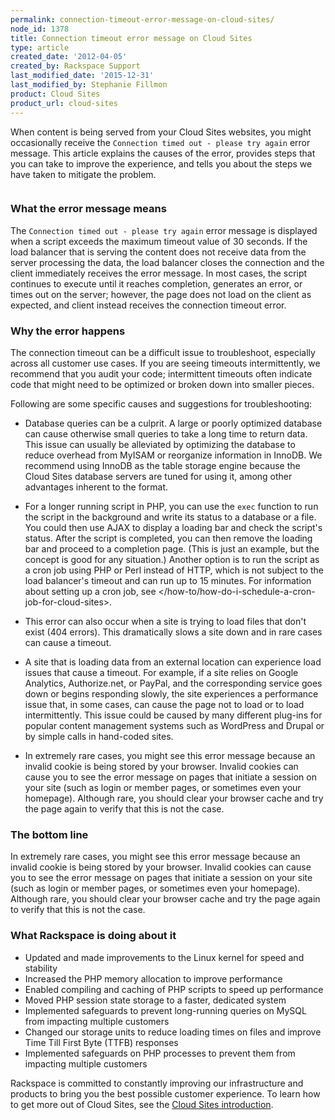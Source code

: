 ```yaml
---
permalink: connection-timeout-error-message-on-cloud-sites/
node_id: 1378
title: Connection timeout error message on Cloud Sites
type: article
created_date: '2012-04-05'
created_by: Rackspace Support
last_modified_date: '2015-12-31'
last_modified_by: Stephanie Fillmon
product: Cloud Sites
product_url: cloud-sites
---
```


When content is being served from your Cloud Sites websites, you might
occasionally receive the `Connection timed out - please try again` error
message. This article explains the causes of the error, provides steps
that you can take to improve the experience, and tells you about the
steps we have taken to mitigate the problem.

<img src="https://8026b2e3760e2433679c-fffceaebb8c6ee053c935e8915a3fbe7.ssl.cf2.rackcdn.com/field/image/Capture1.JPG" alt="" />

### What the error message means

The `Connection timed out - please try again` error message is displayed
when a script exceeds the maximum timeout value of 30 seconds. If the
load balancer that is serving the content does not receive data from the
server processing the data, the load balancer closes the connection and
the client immediately receives the error message. In most cases, the
script continues to execute until it reaches completion, generates an
error, or times out on the server; however, the page does not load on
the client as expected, and client instead receives the connection
timeout error.

### Why the error happens

The connection timeout can be a difficult issue to troubleshoot,
especially across all customer use cases. If you are seeing timeouts
intermittently, we recommend that you audit your code; intermittent
timeouts often indicate code that might need to be optimized or broken
down into smaller pieces.

Following are some specific causes and suggestions for troubleshooting:

-   Database queries can be a culprit. A large or poorly optimized
    database can cause otherwise small queries to take a long time to
    return data. This issue can usually be alleviated by optimizing the
    database to reduce overhead from MyISAM or reorganize information
    in InnoDB. We recommend using InnoDB as the table storage engine
    because the Cloud Sites database servers are tuned for using it,
    among other advantages inherent to the format.

-   For a longer running script in PHP, you can use the `exec` function
    to run the script in the background and write its status to a
    database or a file. You could then use AJAX to display a loading bar
    and check the script's status. After the script is completed, you
    can then remove the loading bar and proceed to a completion page.
    (This is just an example, but the concept is good for
    any situation.) Another option is to run the script as a cron job
    using PHP or Perl instead of HTTP, which is not subject to the load
    balancer's timeout and can run up to 15 minutes. For information
    about setting up a cron job, see
    </how-to/how-do-i-schedule-a-cron-job-for-cloud-sites>.

-   This error can also occur when a site is trying to load files that
    don't exist (404 errors). This dramatically slows a site down and in
    rare cases can cause a timeout.

-   A site that is loading data from an external location can experience
    load issues that cause a timeout. For example, if a site relies on
    Google Analytics, Authorize.net, or PayPal, and the corresponding
    service goes down or begins responding slowly, the site experiences
    a performance issue that, in some cases, can cause the page not to
    load or to load intermittently. This issue could be caused by many
    different plug-ins for popular content management systems such as
    WordPress and Drupal or by simple calls in hand-coded sites.

-   In extremely rare cases, you might see this error message because an
    invalid cookie is being stored by your browser. Invalid cookies can
    cause you to see the error message on pages that initiate a session
    on your site (such as login or member pages, or sometimes even your
    homepage). Although rare, you should clear your browser cache and
    try the page again to verify that this is not the case.

### The bottom line

In extremely rare cases, you might see this error message because an
invalid cookie is being stored by your browser. Invalid cookies can
cause you to see the error message on pages that initiate a session on
your site (such as login or member pages, or sometimes even your
homepage). Although rare, you should clear your browser cache and try
the page again to verify that this is not the case.

### What Rackspace is doing about it

-   Updated and made improvements to the Linux kernel for speed and
    stability
-   Increased the PHP memory allocation to improve performance
-   Enabled compiling and caching of PHP scripts to speed up performance
-   Moved PHP session state storage to a faster, dedicated system
-   Implemented safeguards to prevent long-running queries on MySQL from
    impacting multiple customers
-   Changed our storage units to reduce loading times on files and
    improve Time Till First Byte (TTFB) responses
-   Implemented safeguards on PHP processes to prevent them from
    impacting multiple customers

Rackspace is committed to constantly improving our infrastructure and
products to bring you the best possible customer experience. To learn
how to get more out of Cloud Sites, see the [Cloud Sites introduction](/how-to/cloud-sites).
